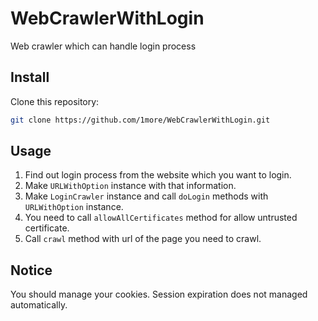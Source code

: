 # WebCrawlerWithLogin
Web crawler which can handle login process


## Install

Clone this repository:

``` sh
git clone https://github.com/1more/WebCrawlerWithLogin.git
```

## Usage

1. Find out login process from the website which you want to login.
2. Make `URLWithOption` instance with that information.
3. Make `LoginCrawler` instance and call `doLogin` methods with `URLWithOption` instance.
4. You need to call `allowAllCertificates` method for allow untrusted certificate.
5. Call `crawl` method with url of the page you need to crawl.

## Notice

You should manage your cookies.
Session expiration does not managed automatically.